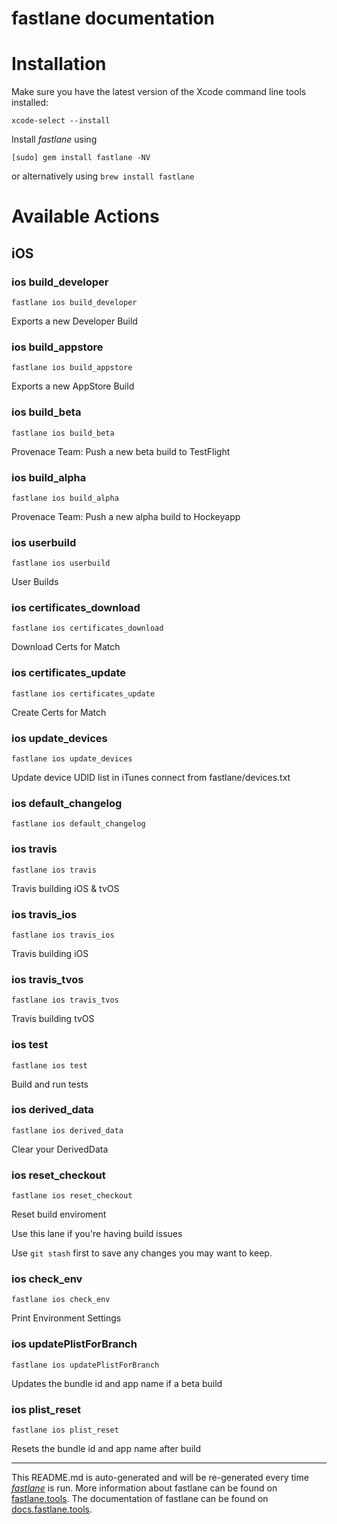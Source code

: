 fastlane documentation
================
# Installation

Make sure you have the latest version of the Xcode command line tools installed:

```
xcode-select --install
```

Install _fastlane_ using
```
[sudo] gem install fastlane -NV
```
or alternatively using `brew install fastlane`

# Available Actions
## iOS
### ios build_developer
```
fastlane ios build_developer
```
Exports a new Developer Build
### ios build_appstore
```
fastlane ios build_appstore
```
Exports a new AppStore Build
### ios build_beta
```
fastlane ios build_beta
```
Provenace Team: Push a new beta build to TestFlight
### ios build_alpha
```
fastlane ios build_alpha
```
Provenace Team: Push a new alpha build to Hockeyapp
### ios userbuild
```
fastlane ios userbuild
```
User Builds
### ios certificates_download
```
fastlane ios certificates_download
```
Download Certs for Match
### ios certificates_update
```
fastlane ios certificates_update
```
Create Certs for Match
### ios update_devices
```
fastlane ios update_devices
```
Update device UDID list in iTunes connect from fastlane/devices.txt
### ios default_changelog
```
fastlane ios default_changelog
```

### ios travis
```
fastlane ios travis
```
Travis building iOS & tvOS
### ios travis_ios
```
fastlane ios travis_ios
```
Travis building iOS
### ios travis_tvos
```
fastlane ios travis_tvos
```
Travis building tvOS
### ios test
```
fastlane ios test
```
Build and run tests
### ios derived_data
```
fastlane ios derived_data
```
Clear your DerivedData
### ios reset_checkout
```
fastlane ios reset_checkout
```
Reset build enviroment

Use this lane if you're having build issues

Use `git stash` first to save any changes you may want to keep.
### ios check_env
```
fastlane ios check_env
```
Print Environment Settings
### ios updatePlistForBranch
```
fastlane ios updatePlistForBranch
```
Updates the bundle id and app name if a beta build
### ios plist_reset
```
fastlane ios plist_reset
```
Resets the bundle id and app name after build

----

This README.md is auto-generated and will be re-generated every time [_fastlane_](https://fastlane.tools) is run.
More information about fastlane can be found on [fastlane.tools](https://fastlane.tools).
The documentation of fastlane can be found on [docs.fastlane.tools](https://docs.fastlane.tools).

